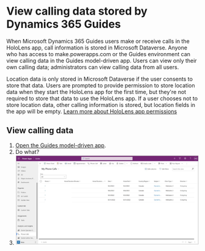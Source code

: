 # View calling data stored by Dynamics 365 Guides

When Microsoft Dynamics 365 Guides users make or receive calls in the HoloLens app, call information is stored in Microsoft Dataverse. Anyone who has access to make.powerapps.com or the Guides environment can view calling data in the Guides model-driven app. Users can view only their own calling data; administrators can view calling data from all users. 

Location data is only stored in Microsoft Dataverse if the user consents to store that data. Users are prompted to provide permission to store location data when they start the HoloLens app for the first time, but they're not required to store that data to use the HoloLens app. If a user chooses not to store location data, other calling information is stored, but location fields in the app will be empty. [Learn more about HoloLens app permissions](hololens-permissions.md)

## View calling data

1. [Open the Guides model-driven app](open-model-driven-app.md).
2. Do what?
3. ![Screenshot of model-driven app with call information.](media/call-logging-model-driven-app.JPG "Screenshot of model-driven app with call information")

